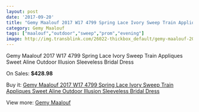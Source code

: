 ```yaml
---
layout: post
date: '2017-09-20'
title: "Gemy Maalouf 2017 W17 4799 Spring Lace Ivory Sweep Train Appliques Sweet Aline Outdoor Illusion Sleeveless Bridal Dress"
category: Gemy Maalouf
tags: ["maalouf","outdoor","sweep","prom","evening"]
image: http://img.transblink.com/26022-thickbox_default/gemy-maalouf-2017-w17-4799-spring-lace-ivory-sweep-train-appliques-sweet-aline-outdoor-illusion-sleeveless-bridal-dress.jpg
---
```

Gemy Maalouf 2017 W17 4799 Spring Lace Ivory Sweep Train Appliques Sweet Aline Outdoor Illusion Sleeveless Bridal Dress

On Sales: **$428.98**
<a href="https://www.transblink.com/en/gemy-maalouf/8196-gemy-maalouf-2017-w17-4799-spring-lace-ivory-sweep-train-appliques-sweet-aline-outdoor-illusion-sleeveless-bridal-dress.html"><amp-img layout="responsive" width="600" height="600" src="//img.transblink.com/26022-thickbox_default/gemy-maalouf-2017-w17-4799-spring-lace-ivory-sweep-train-appliques-sweet-aline-outdoor-illusion-sleeveless-bridal-dress.jpg" alt="Gemy Maalouf 2017 W17 4799 Spring Lace Ivory Sweep Train Appliques Sweet Aline Outdoor Illusion Sleeveless Bridal Dress 0" /></a>
<a href="https://www.transblink.com/en/gemy-maalouf/8196-gemy-maalouf-2017-w17-4799-spring-lace-ivory-sweep-train-appliques-sweet-aline-outdoor-illusion-sleeveless-bridal-dress.html"><amp-img layout="responsive" width="600" height="600" src="//img.transblink.com/26024-thickbox_default/gemy-maalouf-2017-w17-4799-spring-lace-ivory-sweep-train-appliques-sweet-aline-outdoor-illusion-sleeveless-bridal-dress.jpg" alt="Gemy Maalouf 2017 W17 4799 Spring Lace Ivory Sweep Train Appliques Sweet Aline Outdoor Illusion Sleeveless Bridal Dress 1" /></a>
<a href="https://www.transblink.com/en/gemy-maalouf/8196-gemy-maalouf-2017-w17-4799-spring-lace-ivory-sweep-train-appliques-sweet-aline-outdoor-illusion-sleeveless-bridal-dress.html"><amp-img layout="responsive" width="600" height="600" src="//img.transblink.com/26023-thickbox_default/gemy-maalouf-2017-w17-4799-spring-lace-ivory-sweep-train-appliques-sweet-aline-outdoor-illusion-sleeveless-bridal-dress.jpg" alt="Gemy Maalouf 2017 W17 4799 Spring Lace Ivory Sweep Train Appliques Sweet Aline Outdoor Illusion Sleeveless Bridal Dress 2" /></a>

Buy it: [Gemy Maalouf 2017 W17 4799 Spring Lace Ivory Sweep Train Appliques Sweet Aline Outdoor Illusion Sleeveless Bridal Dress](https://www.transblink.com/en/gemy-maalouf/8196-gemy-maalouf-2017-w17-4799-spring-lace-ivory-sweep-train-appliques-sweet-aline-outdoor-illusion-sleeveless-bridal-dress.html "Gemy Maalouf 2017 W17 4799 Spring Lace Ivory Sweep Train Appliques Sweet Aline Outdoor Illusion Sleeveless Bridal Dress")

View more: [Gemy Maalouf](https://www.transblink.com/en/72-gemy-maalouf "Gemy Maalouf")